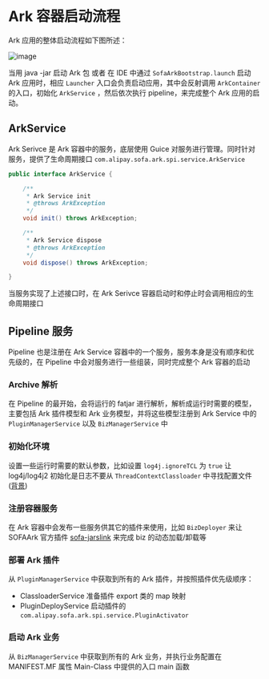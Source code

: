 # Ark 容器启动流程

Ark 应用的整体启动流程如下图所述：

![image](https://user-images.githubusercontent.com/7148759/49442454-86cdec00-f804-11e8-8298-4f6165631298.png)

当用 java -jar 启动 Ark 包 或者 在 IDE 中通过 `SofaArkBootstrap.launch` 启动 Ark 应用时，相应 `Launcher` 入口会负责启动应用，其中会反射调用 `ArkContainer` 的入口，初始化 `ArkService` ，然后依次执行 pipeline，来完成整个 Ark 应用的启动。

## ArkService

Ark Serivce 是 Ark 容器中的服务，底层使用 Guice 对服务进行管理。同时针对服务，提供了生命周期接口 `com.alipay.sofa.ark.spi.service.ArkService`

```java
public interface ArkService {

    /**
     * Ark Service init
     * @throws ArkException
     */
    void init() throws ArkException;

    /**
     * Ark Service dispose
     * @throws ArkException
     */
    void dispose() throws ArkException;

}
```

当服务实现了上述接口时，在 Ark Serivce 容器启动时和停止时会调用相应的生命周期接口

## Pipeline 服务

Pipeline 也是注册在 Ark Service 容器中的一个服务，服务本身是没有顺序和优先级的，在 Pipeline 中会对服务进行一些组装，同时完成整个 Ark 容器的启动

### Archive 解析

在 Pipeline 的最开始，会将运行的 fatjar 进行解析，解析成运行时需要的模型，主要包括 Ark 插件模型和 Ark 业务模型，并将这些模型注册到 Ark Service 中的 `PluginManagerService` 以及 `BizManagerService` 中

### 初始化环境

设置一些运行时需要的默认参数，比如设置 `log4j.ignoreTCL` 为 `true` 让 log4j/log4j2 初始化是日志不要从 `ThreadContextClassloader` 中寻找配置文件([背景](https://github.com/alipay/sofa-ark/issues/57))

### 注册容器服务

在 Ark 容器中会发布一些服务供其它的插件来使用，比如 `BizDeployer` 来让 SOFAArk 官方插件 [sofa-jarslink](https://github.com/alipay/sofa-jarslink) 来完成 biz 的动态加载/卸载等


### 部署 Ark 插件
从 `PluginManagerService` 中获取到所有的 Ark 插件，并按照插件优先级顺序：
* ClassloaderService 准备插件 export 类的 map 映射
* PluginDeployService 启动插件的 `com.alipay.sofa.ark.spi.service.PluginActivator`


### 启动 Ark 业务
从 `BizManagerService` 中获取到所有的 Ark 业务，并执行业务配置在 MANIFEST.MF 属性 Main-Class 中提供的入口 main 函数
